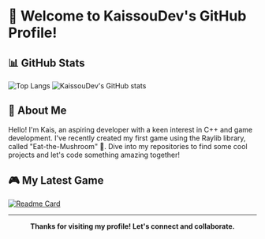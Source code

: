 # 👋 Welcome to KaissouDev's GitHub Profile!

## 📊 GitHub Stats
![Top Langs](https://github-readme-stats.vercel.app/api/top-langs/?username=KaissouDev&theme=blue-green)
![KaissouDev's GitHub stats](https://github-readme-stats.vercel.app/api?username=KaissouDev&show_icons=true&theme=radical)

## 🚀 About Me
Hello! I'm Kais, an aspiring developer with a keen interest in C++ and game development. I've recently created my first game using the Raylib library, called "Eat-the-Mushroom" 🍄. Dive into my repositories to find some cool projects and let's code something amazing together!

## 🎮 My Latest Game
[![Readme Card](https://github-readme-stats.vercel.app/api/pin/?username=KaissouDev&repo=Eat-The-Mushroom&theme=vue-dark)](https://github.com/KaissouDev/Eat-the-Mushroom)

---

<div align="center">
    <b>Thanks for visiting my profile! Let's connect and collaborate.</b>
</div>
